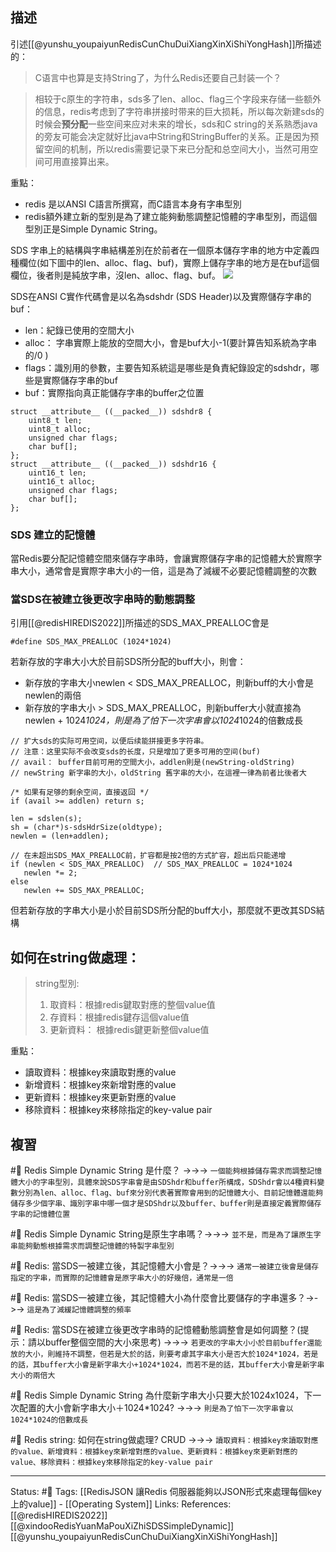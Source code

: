 ## 描述

引述[[@yunshu_youpaiyunRedisCunChuDuiXiangXinXiShiYongHash]]所描述的：
> C语言中也算是支持String了，为什么Redis还要自己封装一个？

> 相较于c原生的字符串，sds多了len、alloc、flag三个字段来存储一些额外的信息，redis考虑到了字符串拼接时带来的巨大损耗，所以每次新建sds的时候会**预分配**一些空间来应对未来的增长，sds和C string的关系熟悉java的旁友可能会决定就好比java中String和StringBuffer的关系。正是因为预留空间的机制，所以redis需要记录下来已分配和总空间大小，当然可用空间可用直接算出来。

重點：
- redis 是以ANSI C語言所撰寫，而C語言本身有字串型別
- redis額外建立新的型別是為了建立能夠動態調整記憶體的字串型別，而這個型別正是Simple Dynamic String。

SDS 字串上的結構與字串結構差別在於前者在一個原本儲存字串的地方中定義四種欄位(如下圖中的len、alloc、flag、buf)，實際上儲存字串的地方是在buf這個欄位，後者則是純放字串，沒len、alloc、flag、buf。
![](https://segmentfault.com/img/bVbRBQC)

SDS在ANSI C實作代碼會是以名為sdshdr (SDS Header)以及實際儲存字串的buf：
- len：紀錄已使用的空間大小
- alloc： 字串實際上能放的空間大小，會是buf大小-1(要計算告知系統為字串的/0 )
- flags：識別用的參數，主要告知系統這是哪些是負責紀錄設定的sdshdr，哪些是實際儲存字串的buf
- buf：實際指向真正能儲存字串的buffer之位置
```
struct __attribute__ ((__packed__)) sdshdr8 {
    uint8_t len; 
    uint8_t alloc; 
    unsigned char flags; 
    char buf[];  
};
struct __attribute__ ((__packed__)) sdshdr16 {
    uint16_t len; 
    uint16_t alloc; 
    unsigned char flags; 
    char buf[];
};
```

### SDS 建立的記憶體
當Redis要分配記憶體空間來儲存字串時，會讓實際儲存字串的記憶體大於實際字串大小，通常會是實際字串大小的一倍，這是為了減緩不必要記憶體調整的次數



### 當SDS在被建立後更改字串時的動態調整 
引用[[@redisHIREDIS2022]]所描述的SDS_MAX_PREALLOC會是
```
#define SDS_MAX_PREALLOC (1024*1024)
```


若新存放的字串大小大於目前SDS所分配的buff大小，則會：
- 新存放的字串大小newlen < SDS_MAX_PREALLOC，則新buff的大小會是newlen的兩倍
- 新存放的字串大小 > SDS_MAX_PREALLOC，則新buffer大小就直接為newlen + 1024*1024，則是為了怕下一次字串會以1024*1024的倍數成長
```
// 扩大sds的实际可用空间，以便后续能拼接更多字符串。 
// 注意：这里实际不会改变sds的长度，只是增加了更多可用的空间(buf)
// avail： buffer目前可用的空間大小，addlen則是(newString-oldString)
// newString 新字串的大小，oldString 舊字串的大小，在這裡一律為前者比後者大

/* 如果有足够的剩余空间，直接返回 */
if (avail >= addlen) return s;

len = sdslen(s);
sh = (char*)s-sdsHdrSize(oldtype);
newlen = (len+addlen);

// 在未超出SDS_MAX_PREALLOC前，扩容都是按2倍的方式扩容，超出后只能递增 
if (newlen < SDS_MAX_PREALLOC)  // SDS_MAX_PREALLOC = 1024*1024
   newlen *= 2;
else
   newlen += SDS_MAX_PREALLOC;
```


但若新存放的字串大小是小於目前SDS所分配的buff大小，那麼就不更改其SDS結構

## 如何在string做處理： 
>   string型別:
 >  1.   取資料：根據redis鍵取對應的整個value值
 >  2.   存資料：根據redis鍵存這個value值
 >  3.   更新資料： 根據redis鍵更新整個value值
 
 重點：
 - 讀取資料：根據key來讀取對應的value
 - 新增資料：根據key來新增對應的value
 - 更新資料：根據key來更新對應的value
 - 移除資料：根據key來移除指定的key-value pair

## 複習
#🧠 Redis Simple Dynamic String 是什麼？ ->->-> `一個能夠根據儲存需求而調整記憶體大小的字串型別，具體來說SDS字串會是由SDShdr和buffer所構成，SDShdr會以4種資料變數分別為len、alloc、flag、buf來分別代表著實際會用到的記憶體大小、目前記憶體還能夠儲存多少個字串、識別字串中哪一個才是SDShdr以及buffer、buffer則是直接定義實際儲存字串的記憶體位置`
<!--SR:!2022-10-08,33,210-->

#🧠 Redis Simple Dynamic String是原生字串嗎？->->-> `並不是，而是為了讓原生字串能夠動態根據需求而調整記憶體的特製字串型別`
<!--SR:!2022-12-22,128,250-->

#🧠 Redis: 當SDS一被建立後，其記憶體大小會是？->->-> `通常一被建立後會是儲存指定的字串，而實際的記憶體會是原字串大小的好幾倍，通常是一倍`
<!--SR:!2022-10-01,77,248-->

#🧠 Redis: 當SDS一被建立後，其記憶體大小為什麼會比要儲存的字串還多？->->-> `這是為了減緩記憶體調整的頻率`
<!--SR:!2023-03-18,180,248-->

#🧠 Redis: 當SDS在被建立後更改字串時的記憶體動態調整會是如何調整？(提示：請以buffer整個空間的大小來思考) ->->-> `若更改的字串大小小於目前buffer還能放的大小，則維持不調整，但若是大於的話，則要考慮其字串大小是否大於1024*1024，若是的話，其buffer大小會是新字串大小+1024*1024，而若不是的話，其buffer大小會是新字串大小的兩倍大`
<!--SR:!2022-11-05,93,248-->


#🧠 Redis Simple Dynamic String 為什麼新字串大小只要大於1024x1024，下一次配置的大小會新字串大小＋1024*1024? ->->-> `則是為了怕下一次字串會以1024*1024的倍數成長`
<!--SR:!2022-09-21,72,248-->

#🧠 Redis string: 如何在string做處理? CRUD ->->-> `讀取資料：根據key來讀取對應的value、新增資料：根據key來新增對應的value、更新資料：根據key來更新對應的value、移除資料：根據key來移除指定的key-value pair`
<!--SR:!2022-12-31,133,250-->

---
Status: #🌱 
Tags:
[[RedisJSON 讓Redis 伺服器能夠以JSON形式來處理每個key上的value]] - [[Operating System]]
Links:
References:
[[@redisHIREDIS2022]]
[[@xindooRedisYuanMaPouXiZhiSDSSimpleDynamic]]
[[@yunshu_youpaiyunRedisCunChuDuiXiangXinXiShiYongHash]]

